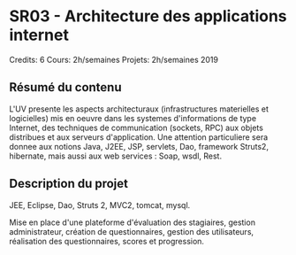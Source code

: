 # SR03 - Architecture des applications internet
Credits:   6 
Cours:  2h/semaines 
Projets:  2h/semaines 
2019

## Résumé du contenu

L'UV presente les aspects architecturaux (infrastructures materielles et logicielles) mis en oeuvre dans les systemes d'informations de type Internet, des techniques de communication (sockets, RPC) aux objets distribues et aux serveurs d'application. Une attention particuliere sera donnee aux notions Java, J2EE, JSP, servlets, Dao, framework Struts2, hibernate, mais aussi aux web services : Soap, wsdl, Rest.


## Description du projet
JEE, Eclipse, Dao, Struts 2, MVC2, tomcat, mysql.

Mise en place d'une plateforme d'évaluation des stagiaires, gestion administrateur, création de questionnaires, gestion des utilisateurs, réalisation des questionnaires, scores et progression.
